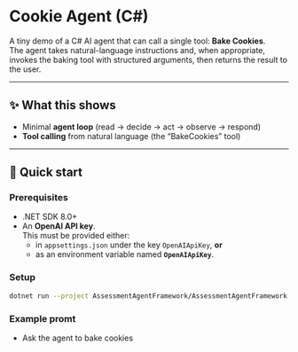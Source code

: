 ﻿# Cookie Agent (C#)

A tiny demo of a C# AI agent that can call a single tool: **Bake Cookies**.  
The agent takes natural-language instructions and, when appropriate, invokes the baking tool with structured arguments, then returns the result to the user.

---

## ✨ What this shows

- Minimal **agent loop** (read → decide → act → observe → respond)  
- **Tool calling** from natural language (the “BakeCookies” tool)  

---

## 🚀 Quick start

### Prerequisites
- .NET SDK 8.0+
- An **OpenAI API key**.  
  This must be provided either:
  - in `appsettings.json` under the key `OpenAIApiKey`, **or**
  - as an environment variable named **`OpenAIApiKey`**.

### Setup
```bash
dotnet run --project AssessmentAgentFramework/AssessmentAgentFramework.csproj
```

### Example promt

- Ask the agent to bake cookies